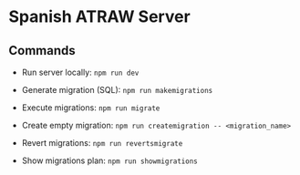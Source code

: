 # Spanish ATRAW Server

## Commands

- Run server locally: `npm run dev`

- Generate migration (SQL): `npm run makemigrations`
- Execute migrations: `npm run migrate`
- Create empty migration: `npm run createmigration -- <migration_name>`
- Revert migrations: `npm run revertsmigrate`
- Show migrations plan: `npm run showmigrations`
